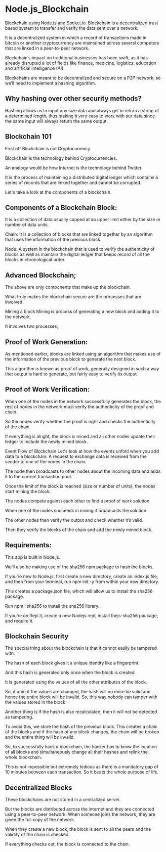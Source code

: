 # Node.js_Blockchain
 Blockchain using Node.js and Socket.io. Blockchain is a decentralized trust based system to transfer and verify the data sent over a network.  
 
 It is a decentralized system in which a record of transactions made in bitcoin or another cryptocurrency are maintained across several computers that are linked in a peer-to-peer network. 
 
 Blockchain’s impact on traditional businesses has been swift, as it has already disrupted a lot of fields like finance, medicine, logistics, education and artificial intelligence (AI).  
 
 Blockchains are meant to be decentralized and secure on a P2P network, so we’ll need to implement a hashing algorithm.  
 
 ## Why hashing over other security methods?  
 
 Hashing allows us to input any size data and always get in return a string of a determined length, thus making it very easy to work with our data since the same input will always return the same output.    
 
 ## Blockchain 101 
 
 First off Blockchain is not Cryptocurrency.  
 
 Blockchain is the technology behind Cryptocurrencies.  
 
 An analogy would be how Internet is the technology behind Twitter.  
 
 It is the process of maintaining a distributed digital ledger which contains a series of records that are linked together and cannot be corrupted.  
 
 Let's take a look at the components of a blockchain.  
 
 ## Components of a Blockchain Block: 
 
 It is a collection of data usually capped at an upper limit either by the size or number of data units. 
 
 Chain: It is a collection of blocks that are linked together by an algorithm that uses the information of the previous block. 
 
 Node: A system in the blockchain that is used to verify the authenticity of blocks as well as maintain the digital ledger that keeps record of all the blocks in chronological order.  
 
 ## Advanced Blockchain; 
 
 The above are only components that make up the blockchain.  
 
 What truly makes the blockchain secure are the processes that are involved.   
 
 Mining a block Mining is process of generating a new block and adding it to the network.  
 
 It involves two processes; 
 
 ## Proof of Work Generation: 
 
 As mentioned earlier, blocks are linked using an algorithm that makes use of the information of the previous block to generate the next block.  
 
 This algorithm is known as proof of work, generally designed in such a way that output is hard to generate, but fairly easy to verify its output.  
 
 ## Proof of Work Verification: 
 
 When one of the nodes in the network successfully generates the block, the rest of nodes in the network must verify the authenticity of the proof and chain.  
 
 So the nodes verify whether the proof is right and checks the authenticity of the chain. 
 
 If everything is alright, the block is mined and all other nodes update their ledger to include the newly mined block.  
 
 Event Flow of Blockchain Let's look at how the events unfold when you add data to a blockchain. A request to exchange data is received from the sender to one of the nodes in the chain. 
 
 The node then broadcasts to other nodes about the incoming data and adds it to the current transaction pool. 
 
 Once the limit of the block is reached (size or number of units), the nodes start mining the block. 
 
 The nodes compete against each other to find a proof of work solution.  
 
 When one of the nodes succeeds in mining it broadcasts the solution. 
 
 The other nodes then verify the output and check whether it’s valid.  
 
 Then they verify the blocks of the chain and add the newly mined block.   
 
 ## Requirements:  
 
 This app is built in Node.js.  
 
 We’ll also be making use of the sha256 npm package to hash the blocks.  
 
 If you’re new to Node.js, first create a new directory, create an index.js file, and then from your terminal, run npm init -y from within your new directory. 
 
 This creates a package.json file, which will allow us to install the sha256 package.  
 
 Run npm i sha256 to install the sha256 library.  
 
 If you’re on Repl.it, create a new Nodejs repl, install thejs-sha256 package, and require it.  
 
 ## Blockchain Security 
 
 The special thing about the blockchain is that it cannot easily be tampered with.  
 
 The hash of each block gives it a unique identity like a fingerprint. 
 
 And this hash is generated only once when the block is created.  
 
 It is generated using the values of all the other attributes of the block. 
 
 So, if any of the values are changed, the hash will no more be valid and hence the entire block will be invalid. So, this way nobody can tamper with the values stored in the block. 
 
 Another thing is if the hash is also recalculated, then it will not be detected as tampering. 
 
 To avoid this, we store the hash of the previous block. This creates a chain of the blocks and if the hash of any block changes, the chain will be broken and the entire thing will be invalid.  
 
 So, to successfully hack a blockchain, the hacker has to know the location of all blocks and simultaneously change all their hashes and relink the whole blockchain. 
 
 This is not impossible but extremely tedious as there is a mandatory gap of 10 minutes between each transaction. So it beats the whole purpose of life.  
 
 ## Decentralized Blocks 
 
 These blockchains are not stored in a centralized server. 
 
 But the blocks are distributed across the internet and they are connected using a peer-to-peer network.  When someone joins the network, they are given the full copy of the network. 
 
 When they create a new block, the block is sent to all the peers and the validity of the chain is checked. 
 
 If everything checks out, the block is connected to the chain.
